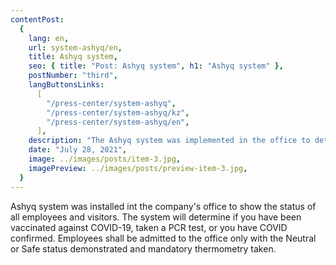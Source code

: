 ```yaml
---
contentPost:
  {
    lang: en,
    url: system-ashyq/en,
    title: Ashyq system,
    seo: { title: "Post: Ashyq system", h1: "Ashyq system" },
    postNumber: "third",
    langButtonsLinks:
      [
        "/press-center/system-ashyq",
        "/press-center/system-ashyq/kz",
        "/press-center/system-ashyq/en",
      ],
    description: "The Ashyq system was implemented in the office to detect personnel and visitors’ health status.",
    date: "July 28, 2021",
    image: ../images/posts/item-3.jpg,
    imagePreview: ../images/posts/preview-item-3.jpg,
  }
---
```


Ashyq system was installed int the company's office to show the status of all employees and visitors. The system will determine if you have been vaccinated against COVID-19, taken a PCR test, or you have COVID confirmed. Employees shall be admitted to the office only with the Neutral or Safe status demonstrated and mandatory thermometry taken.
